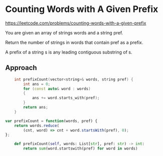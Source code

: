 # Counting Words with A Given Prefix

https://leetcode.com/problems/counting-words-with-a-given-prefix

You are given an array of strings words and a string pref.

Return the number of strings in words that contain pref as a prefix.

A prefix of a string s is any leading contiguous substring of s.

## Approach 

``` C++
    int prefixCount(vector<string>& words, string pref) {
        int ans = 0;
        for (const auto& word : words)
        {
            ans += word.starts_with(pref);
        }
        return ans;
    }
```

``` JavaScript
var prefixCount = function(words, pref) {
    return words.reduce(
        (cnt, word) => cnt + word.startsWith(pref), 0);
};
```

``` Python
    def prefixCount(self, words: List[str], pref: str) -> int:
        return sum(word.startswith(pref) for word in words)
```
